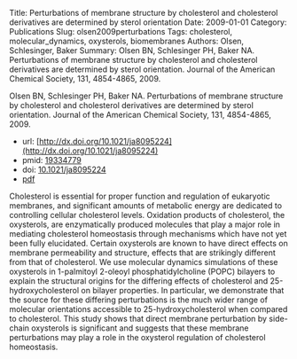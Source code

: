 Title: Perturbations of membrane structure by cholesterol and cholesterol derivatives are determined by sterol orientation
Date: 2009-01-01
Category: Publications
Slug: olsen2009perturbations
Tags: cholesterol, molecular_dynamics, oxysterols, biomembranes
Authors: Olsen, Schlesinger, Baker
Summary: Olsen BN, Schlesinger PH, Baker NA. Perturbations of membrane structure by cholesterol and cholesterol derivatives are determined by sterol orientation. Journal of the American Chemical Society, 131, 4854-4865, 2009. 

Olsen BN, Schlesinger PH, Baker NA. Perturbations of membrane structure by cholesterol and cholesterol derivatives are determined by sterol orientation. Journal of the American Chemical Society, 131, 4854-4865, 2009. 

* url: [http://dx.doi.org/10.1021/ja8095224](http://dx.doi.org/10.1021/ja8095224)
* pmid: [19334779](19334779)
* doi: [10.1021/ja8095224](10.1021/ja8095224)
* [pdf](http://sobolevnrm.github.io/papers/olsen2009perturbations.pdf)

Cholesterol is essential for proper function and regulation of eukaryotic membranes, and significant amounts of metabolic energy are dedicated to controlling cellular cholesterol levels. Oxidation products of cholesterol, the oxysterols, are enzymatically produced molecules that play a major role in mediating cholesterol homeostasis through mechanisms which have not yet been fully elucidated. Certain oxysterols are known to have direct effects on membrane permeability and structure, effects that are strikingly different from that of cholesterol. We use molecular dynamics simulations of these oxysterols in 1-palmitoyl 2-oleoyl phosphatidylcholine (POPC) bilayers to explain the structural origins for the differing effects of cholesterol and 25-hydroxycholesterol on bilayer properties. In particular, we demonstrate that the source for these differing perturbations is the much wider range of molecular orientations accessible to 25-hydroxycholesterol when compared to cholesterol. This study shows that direct membrane perturbation by side-chain oxysterols is significant and suggests that these membrane perturbations may play a role in the oxysterol regulation of cholesterol homeostasis.
